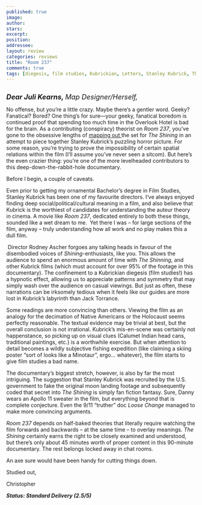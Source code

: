 ```yaml
---
published: true
image:
author: 
stars: 
excerpt: 
position: 
addressee: 
layout: review
categories: reviews
title: "Room 237"
comments: true
tags: [diegesis, film studies, Kubrickian, Letters, Stanley Kubrick, The Shinning]
---
```

<div><p><span class="full-image-block ssNonEditable"><span><a href="/letters/2013/4/9/room-237.html"><img src="http://static.squarespace.com/static/5005f6bcc4aa41161b33e89e/5329cf1fe4b07c068ebf74de/5329cf1fe4b07c068ebf7810/1365512995073/Room%20237.jpg" alt="" /></a></span></span></p>
<p><em><strong style="font-size:130%;">Dear Juli Kearns, </strong><span style="font-size:130%;">Map Designer/Herself,</span></em></p>
<p>No offense, but you&rsquo;re a little crazy. Maybe there&rsquo;s a gentler word. Geeky? Fanatical? Bored? One thing&rsquo;s for sure&mdash;your geeky, fanatical boredom is continued proof that spending too much time in the Overlook Hotel is bad for the brain. As a contributing (conspiracy) theorist on <em>Room 237</em>, you&rsquo;ve gone to the obsessive lengths of <a href="http://www.idyllopuspress.com/meanwhile/13834/updated-maps-of-the-shining/">mapping out </a>the set for <em>The Shining</em> in an attempt to piece together Stanley Kubrick&rsquo;s puzzling horror picture. For some reason, you&rsquo;re trying to prove the impossibility of certain spatial relations within the film (I&rsquo;ll assume you&rsquo;ve never seen a sitcom). But here&rsquo;s the even crazier thing: you&rsquo;re one of the more levelheaded contributors to this deep-down-the-rabbit-hole documentary.</p>
<p>Before I begin, a couple of caveats.</p>
<p>Even prior to getting my ornamental Bachelor&rsquo;s degree in Film Studies, Stanley Kubrick has been one of my favourite directors. I&lsquo;ve always enjoyed finding deep social/political/cultural meaning in a film, and also believe that Kubrick is the worthiest of candidates for understanding the auteur theory in cinema. A movie like <em>Room 237</em>, dedicated entirely to both these things, sounded like a wet dream to me.&nbsp; Yet there I was &ndash; for large sections of the film, anyway &ndash; truly understanding how all work and no play makes this a dull film.</p>
<p>&nbsp;Director Rodney Ascher forgoes any talking heads in favour of the disembodied voices of<em> Shining</em>-enthusiasts, like you. This allows the audience to spend an enormous amount of time with <em>The Shinning</em>, and other Kubrick films (which must account for over 95% of the footage in this documentary). The confinement to a Kubrickian diegesis (film studies!) has a hypnotic effect, allowing us to appreciate patterns and symmetry that may simply wash over the audience on casual viewings. But just as often, these narrations can be irksomely tedious when it feels like our guides are more lost in Kubrick&rsquo;s labyrinth than Jack Torrance.</p>
<p>Some readings are more convincing than others. Viewing the film as an analogy for the decimation of Native Americans or the Holocaust seems perfectly reasonable. The textual evidence may be trivial at best, but the overall conclusion is not irrational. Kubrick&rsquo;s mis-en-scene was certainly not happenstance, so picking up on visual clues (Calumet Indian head cans, traditional paintings, etc.) is a worthwhile exercise. But when attention to detail becomes a wildly subjective fishing expedition (like claiming a skiing poster &ldquo;sort of looks like a Minotaur&rdquo;, ergo&hellip; whatever), the film starts to give film studies a bad name.</p>
<p>The documentary&rsquo;s biggest stretch, however, is also by far the most intriguing. The suggestion that Stanley Kubrick was recruited by the U.S. government to fake the original moon landing footage and subsequently coded that secret into <em>The Shining</em> is simply fan fiction fantasy. Sure, Danny wears an Apollo 11 sweater in the film, but everything beyond that is complete conjecture. Even the 9/11 &ldquo;truther&rdquo; doc <em>Loose Change</em> managed to make more convincing arguments.</p>
<p><em>Room 237</em> depends on half-baked theories that literally require watching the film forwards and backwards &ndash; at the same time &ndash; to overlay meanings. <em>The Shining </em>certainly earns the right to be closely examined and understood, but there&rsquo;s only about 45 minutes worth of proper content in this 90-minute documentary. The rest belongs locked away in chat rooms.</p>
<p>An axe sure would have been handy for cutting things down.</p>
<p>Studied out,</p>
<p>Christopher</p>
<p><strong><em>Status: Standard Delivery (2.5/5)</em></strong></p></div>
